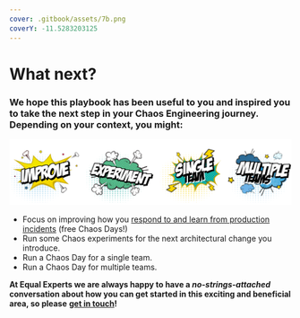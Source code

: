 ```yaml
---
cover: .gitbook/assets/7b.png
coverY: -11.5283203125
---
```


# What next?

### We hope this playbook has been useful to you and inspired you to take the next step in your Chaos Engineering journey. Depending on your context, you might:

![](<.gitbook/assets/what next@4x.png>)

* Focus on improving how you [respond to and learn from production incidents](complementary-approaches/) (free Chaos Days!)
* Run some Chaos experiments for the next architectural change you introduce.
* Run a Chaos Day for a single team.
* Run a Chaos Day for multiple teams.

**At Equal Experts we are always happy to have a **_**no-strings-attached**_** conversation about how you can get started in this exciting and beneficial area, so please** [**get in touch**](https://www.equalexperts.com/contact-us/)**!**
